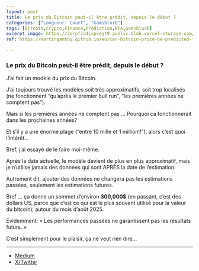 ```yaml
---
layout: post
title: Le prix du Bitcoin peut-il être prédit, depuis le début ?
categories: ["Longueur: Court", "Gamsblurb"]
tags: [Bitcoin,Crypto,Finance,Prédiction,NFA,Gamsblurb]
excerpt_image: https://2orpfio4ixpxegt9.public.blob.vercel-storage.com/blogPost/cm0i6faj0013wmr0coj23l5d0/preview-image-L5vtElMTNvBkyNPJdDXdwSL5kq3Lza.png
ref: https://martingamsby.github.io/en/can-bitcoin-price-be-predicted-from-the-beginning

---
```


### **Le prix du Bitcoin peut-il être prédit, depuis le début ?**

J’ai fait un modèle du prix du Bitcoin.

J’ai toujours trouvé les modèles soit très approximatifs, soit trop localisés (ne fonctionnent “qu’après le premier bull run”, “les premières années ne comptent pas”).

Mais si les premières années ne comptent pas … Pourquoi ça fonctionnerait dans les prochaines années?

Et s’il y a une énorme plage (“entre 10 mille et 1 million!!”), alors c’est quoi l’intérêt…

Bref, j’ai essayé de le faire moi-même.

Après la date actuelle, le modèle devient de plus en plus approximatif, mais je n’utilise jamais des données qui sont APRÈS la date de l’estimation.

Autrement dit, ajouter des données ne changera pas les estimations passées, seulement les estimations futures.

Bref … ça donne un sommet d’environ **300,000$** (en passant, c’est des dollars US, parce que c’est ce qui est le plus souvent utilisé pour la valeur du bitcoin), autour du mois d’août 2025.

Évidemment: « Les performances passées ne garantissent pas les résultats futurs. »

C’est simplement pour le plaisir, ça ne veut rien dire…

---

- [Medium](https://medium.com/@martin.gamsby/le-prix-du-bitcoin-peut-il-%C3%AAtre-pr%C3%A9dit-depuis-le-d%C3%A9but-0b26758898e3)
- [X/Twitter](https://x.com/MartinGamsby/status/1829873111346598237)


